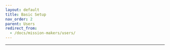```yaml
---
layout: default
title: Basic Setup
nav_order: 2
parent: Users
redirect_from: 
  - /docs/mission-makers/users/
---
```


---
